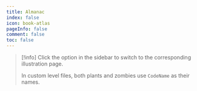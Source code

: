```yaml
---
title: Almanac
index: false
icon: book-atlas
pageInfo: false
comment: false
toc: false
---
```


> [!info]
> Click the option in the sidebar to switch to the corresponding illustration page.
>
> In custom level files, both plants and zombies use `CodeName` as their names.

<Catalog />